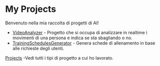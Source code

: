 # My Projects

Benvenuto nella mia raccolta di progetti di AI!

- [VideoAnalyzer](https://github.com/Baddy2002/VideoAnalyzer-link) - Progetto che si occupa di analizzare in realtime i movimenti di una persona e indica se sta sbagliando o no.
- [TrainingSchedulesGenerator](https://github.com/Baddy2002/training-schedules-demo) - Genera schede di allenamento in base alle richieste degli utenti.

[Projects](https://github.com/Baddy2002/projects) -Vedi tutti i tipi di progetto a cui ho lavorato.
